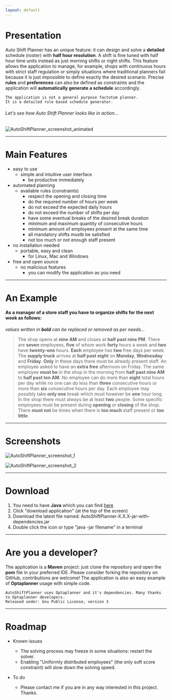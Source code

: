 ```yaml
---
layout: default
---
```


# Presentation

Auto Shift Planner has an unique feature: it can design and solve a **detailed** schedule (roster) with **half hour resolution**. A shift is fine tuned with half hour time units instead as just morning shifts or night shifts. This feature allows the application to manage, for example, shops with continuous hours with strict staff regulation or simply situations where traditional planners fail because it is just impossible to define exactly the desired scenario. Precise **rules** and **preferences** can also be defined as constraints and the application will **automatically generate a schedule** accordingly. 

```
The application is not a general purpose factotum planner.
It is a detailed rule based schedule generator.
```

###### Let's see how Auto Shift Planner looks like in action...

![AutoShiftPlanner_screenshot_animated](/images/AutoShiftPlanner_screenshot_animated.gif)

* * *

# Main Features

- easy to use
  - simple and intuitive user interface
    - be productive immediately
- automated planning
  - available rules (constraints)
    - respect the opening and closing time
    - do the required number of hours per week
    - do not exceed the expected daily hours
    - do not exceed the number of shifts per day
    - have some eventual breaks of the desired break duration
    - minimum and maximum quantity of consecutive hours
    - minimum amount of employees present at the same time
    - all mandatory shifts mustb be satisfied
    - not too much or not enough staff present
- no installation needed
  - portable, easy and clean
    - for Linux, Mac and Windows
- free and open source
  - no malicious features
    - you can modify the application as you need

* * *

# An Example

#### As a manager of a store staff you have to organize shifts for the next week as follows:

*values ​​written in **bold** can be replaced or removed as per needs...*

> The shop opens at **nine AM** and closes at **half past nine PM**. There are **seven** employees, **five** of whom work **forty** hours a week and **two** have **twenty-one** hours. **Each** employee has **two** free days per week. The **supply truck** arrives at **half past eight** on **Monday**, **Wednesday** and **Friday**. **Only** in these days there must be already present staff. An employee asked to have an **extra free** afternoon on Friday. The same employee **must be** in the shop in the morning from **half past nine AM** to **half past ten AM**. No employee can do more than **eight** total hours per day while no one can do less than **three** consecutive hours or more than **six** consecutive hours per day. Each employee may possibly take **only one** break which must however be **one** hour long. In the shop there must always be at least **two** people. Some specific employees must be present during **opening** or **closing** of the shop. There **must not** be times when there is **too much** staff present or **too little**.

* * *

# Screenshots

![AutoShiftPlanner_screenshot_1](/images/AutoShiftPlanner_screenshot_1.png)

![AutoShiftPlanner_screenshot_2](/images/AutoShiftPlanner_screenshot_2.png)

* * *

# Download

1. You need to have **Java** which you can find [here](https://java.com)
1. Click "download application" (at the top of the screen)
1. Download the latest file named: AutoShiftPlanner-X.X.X-jar-with-dependencies.jar
1. Double click the icon or type "java -jar filename" in a terminal

* * *

# Are you a developer?

The application is a **Maven** project: just clone the repository and open the **pom** file in your preferred IDE. Please consider forking the repository on GitHub, contributions are welcome! The application is also an easy example of **Optaplanner** usage with simple code.

```
AutoShiftPlanner uses Optaplanner and it's dependencies. Many thanks to Optaplanner developers.
Released under: Gnu Public License, version 3
```

* * *

# Roadmap

- Known issues
  - The solving process may freeze in some situations: restart the solver.
  - Enabling "Uniformly distributed employees" (the only soft score constraint) will slow down the solving speed.

- To do
  - Please contact me if you are in any way interested in this project. Thanks.